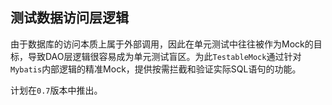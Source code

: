 测试数据访问层逻辑
---

由于数据库的访问本质上属于外部调用，因此在单元测试中往往被作为Mock的目标，导致DAO层逻辑很容易成为单元测试盲区。为此`TestableMock`通过针对`Mybatis`内部逻辑的精准Mock，提供按需拦截和验证实际SQL语句的功能。

计划在`0.7`版本中推出。
